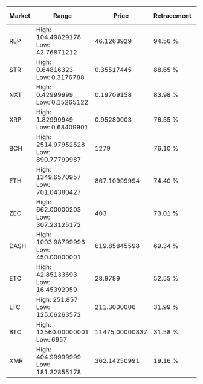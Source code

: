 | Market | Range | Price| Retracement | Doubles to 50% |
| --- | --- | --- | --- | --- |
| REP | High: 104.49829178<br />Low: 42.76871212 | 46.1263929 | 94.56 % | 1.60 |
| STR | High: 0.64816323<br />Low: 0.3176788 | 0.35517445 | 88.65 % | 1.36 |
| NXT | High: 0.42999999<br />Low: 0.15265122 | 0.19709158 | 83.98 % | 1.48 |
| XRP | High: 1.82999949<br />Low: 0.68409901 | 0.95280003 | 76.55 % | 1.32 |
| BCH | High: 2514.97952528<br />Low: 890.77799987 | 1279 | 76.10 % | 1.33 |
| ETH | High: 1349.6570957<br />Low: 701.04380427 | 867.10999994 | 74.40 % | 1.18 |
| ZEC | High: 662.00000203<br />Low: 307.23125172 | 403 | 73.01 % | 1.20 |
| DASH | High: 1003.98799996<br />Low: 450.00000001 | 619.85845598 | 69.34 % | 1.17 |
| ETC | High: 42.85133693<br />Low: 16.45392059 | 28.9789 | 52.55 % | 1.02 |
| LTC | High: 251.857<br />Low: 125.06263572 | 211.3000006 | 31.99 % | 0.00 |
| BTC | High: 13560.00000001<br />Low: 6957 | 11475.00000837 | 31.58 % | 0.00 |
| XMR | High: 404.99999999<br />Low: 181.32855178 | 362.14250991 | 19.16 % | 0.00 |
